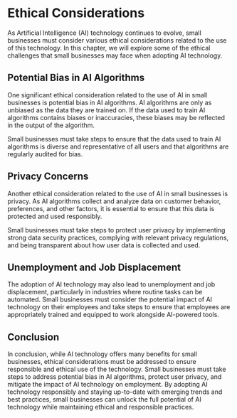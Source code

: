 Ethical Considerations
========================================================================

As Artificial Intelligence (AI) technology continues to evolve, small businesses must consider various ethical considerations related to the use of this technology. In this chapter, we will explore some of the ethical challenges that small businesses may face when adopting AI technology.

Potential Bias in AI Algorithms
-------------------------------

One significant ethical consideration related to the use of AI in small businesses is potential bias in AI algorithms. AI algorithms are only as unbiased as the data they are trained on. If the data used to train AI algorithms contains biases or inaccuracies, these biases may be reflected in the output of the algorithm.

Small businesses must take steps to ensure that the data used to train AI algorithms is diverse and representative of all users and that algorithms are regularly audited for bias.

Privacy Concerns
----------------

Another ethical consideration related to the use of AI in small businesses is privacy. As AI algorithms collect and analyze data on customer behavior, preferences, and other factors, it is essential to ensure that this data is protected and used responsibly.

Small businesses must take steps to protect user privacy by implementing strong data security practices, complying with relevant privacy regulations, and being transparent about how user data is collected and used.

Unemployment and Job Displacement
---------------------------------

The adoption of AI technology may also lead to unemployment and job displacement, particularly in industries where routine tasks can be automated. Small businesses must consider the potential impact of AI technology on their employees and take steps to ensure that employees are appropriately trained and equipped to work alongside AI-powered tools.

Conclusion
----------

In conclusion, while AI technology offers many benefits for small businesses, ethical considerations must be addressed to ensure responsible and ethical use of the technology. Small businesses must take steps to address potential bias in AI algorithms, protect user privacy, and mitigate the impact of AI technology on employment. By adopting AI technology responsibly and staying up-to-date with emerging trends and best practices, small businesses can unlock the full potential of AI technology while maintaining ethical and responsible practices.


